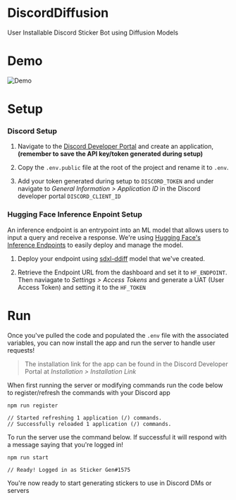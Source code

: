 # DiscordDiffusion
User Installable Discord Sticker Bot using Diffusion Models

# Demo
![Demo](docs/demo.gif)

# Setup
### Discord Setup 

1. Navigate to the [Discord Developer Portal](https://discord.com/developers/applications) and create an application, **(remember to save the API key/token generated during setup)** 

2. Copy the `.env.public` file at the root of the project and rename it to `.env`. 
3. Add your token generated during setup to `DISCORD_TOKEN` and under navigate to *General Information > Application ID* in the Discord developer portal `DISCORD_CLIENT_ID` 

### Hugging Face Inference Enpoint Setup

An inference endpoint is an entrypoint into an ML model that allows users to input a query and receive a response. We're using [Hugging Face's Inference Endpoints](https://huggingface.co/inference-endpoints/dedicated) to easily deploy and manage the model. 

1. Deploy your endpoint using [sdxl-ddiff](https://huggingface.co/STUDs/sdxl-ddiff) model that we've created. 

2. Retrieve the Endpoint URL from the dashboard and set it to `HF_ENDPOINT`. Then naviagate to *Settings > Access Tokens* and generate a UAT (User Access Token) and setting it to the  `HF_TOKEN` 

# Run
Once you've pulled the code and populated the `.env` file with the associated variables, you can now install the app and run the server to handle user requests! 

>The installation link for the app can be found in the Discord Developer Portal at *Installation > Installation Link*

When first running the server or modifying commands run the code below to register/refresh the commands with your Discord app
```
npm run register

// Started refreshing 1 application (/) commands.
// Successfully reloaded 1 application (/) commands.
```

To run the server use the command below. If successful it will respond with a message saying that you're logged in!

```
npm run start

// Ready! Logged in as Sticker Gen#1575
```

You're now ready to start generating stickers to use in Discord DMs or servers




